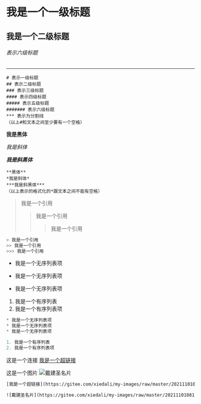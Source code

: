 ﻿# 我是一个一级标题

## 我是一个二级标题

###### 表示六级标题

***

```php+HTML
# 表示一级标题
## 表示二级标题
### 表示三级标题
#### 表示四级标题
##### 表示五级标题
####### 表示六级标题
*** 表示为分割线
（以上#和文本之间至少要有一个空格）
```

**我是黑体**

*我是斜体*

***我是斜黑体***

```php+HTML
**黑体**
*我是斜体*
***我是斜黑体***
（以上表示的格式化的*跟文本之间不能有空格）
```

> 我是一个引用
>
> > 我是一个引用
> >
> > > 我是一个引用

```c#
> 我是一个引用
>> 我是一个引用
>>> 我是一个引用
```

* 我是一个无序列表项

* 我是一个无序列表项

* 我是一个无序列表项

1. 我是一个有序列表
2. 我是一个有序列表项

```javascript
* 我是一个无序列表项
* 我是一个无序列表项
* 我是一个无序列表项

1. 我是一个有序列表
2. 我是一个有序列表项
```

这是一个连接 [我是一个超链接](https://gitee.com/xiedali/my-images/raw/master/202111010818663.jpg"名片连接")

这是一个图片 ![戴建圣名片](https://gitee.com/xiedali/my-images/raw/master/202111010818663.jpg"图片连接")

```html
[我是一个超链接](https://gitee.com/xiedali/my-images/raw/master/202111010818663.jpg"名片")

![戴建圣名片](https://gitee.com/xiedali/my-images/raw/master/202111010818663.jpg"名片")
```
